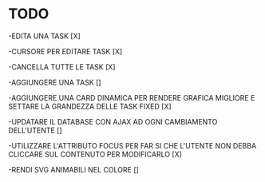 # TODO

-EDITA UNA TASK [X]

-CURSORE PER EDITARE TASK [X]

-CANCELLA TUTTE LE TASK [X]

-AGGIUNGERE UNA TASK []

-AGGIUNGERE UNA CARD DINAMICA PER RENDERE GRAFICA MIGLIORE E SETTARE LA GRANDEZZA DELLE TASK FIXED [X]

-UPDATARE IL DATABASE CON AJAX AD OGNI CAMBIAMENTO DELL'UTENTE []

-UTILIZZARE L'ATTRIBUTO FOCUS PER FAR SI CHE L'UTENTE NON DEBBA CLICCARE SUL CONTENUTO PER MODIFICARLO [X]

-RENDI SVG ANIMABILI NEL COLORE []